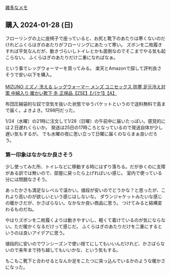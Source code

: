 [雑多なメモ](%E9%9B%91%E5%A4%9A%E3%81%AA%E3%83%A1%E3%83%A2)

## 購入 2024-01-28 (日)

フローリングの上に座椅子で座っていると、お尻と靴下のあたりは寒くないのだけれどふくらはぎのあたりがフローリングにあたって寒い。
ズボンを二枚履きすれば平気なんだが、動きづらいしトイレとかも面倒なのでそこまでやる気も起こらない。
ふくらはぎのあたりだけ二重になればなぁ。

という事でレッグウォーマーを買ってみる。
楽天とAmazonで探して評判良さそうで安い以下を購入。

<a href="https://hb.afl.rakuten.co.jp/ichiba/38d8cce1.35eb0de8.38d8cce2.0f334cb6/?pc=https%3A%2F%2Fitem.rakuten.co.jp%2Fflagon%2Fz5e%2F&link_type=pict&ut=eyJwYWdlIjoiaXRlbSIsInR5cGUiOiJwaWN0Iiwic2l6ZSI6IjI0MHgyNDAiLCJuYW0iOjEsIm5hbXAiOiJyaWdodCIsImNvbSI6MSwiY29tcCI6ImRvd24iLCJwcmljZSI6MSwiYm9yIjoxLCJjb2wiOjEsImJidG4iOjEsInByb2QiOjAsImFtcCI6ZmFsc2V9" target="_blank" rel="nofollow sponsored noopener" style="word-wrap:break-word;"><img src="https://hbb.afl.rakuten.co.jp/hgb/38d8cce1.35eb0de8.38d8cce2.0f334cb6/?me_id=1239446&item_id=10003777&pc=https%3A%2F%2Fthumbnail.image.rakuten.co.jp%2F%400_mall%2Fflagon%2Fcabinet%2F20232_img%2Fz5ex1.jpg%3F_ex%3D240x240&s=240x240&t=pict" border="0" style="margin:2px" alt="" title=""><br>
MIZUNO ミズノ 洗える レッグウォーマー メンズ ユニセックス 防寒 足元冷え対策 中綿入り 暖かい靴下 冬 正規品【Z5E】【パケ1】【A】
</a><br>

布団圧縮袋的な奴で空気を抜いた状態でゆうパケットというので送料無料で島まで届く。よきよき。1298円だった。

1/24（水曜）の21時に注文して1/28（日曜）の午前中に届いたっぽい。感覚的には２日遅れくらいか。
発送は25日の17時ころとなっているので発送自体が少し遅い気もするが。
でも水曜の夜に思い立って日曜に届くのならまぁ良いだろう。

### 第一印象はなかなか良さそう

少し使ってみた所、トイレなどに移動する時にはずり落ちる。だが歩くのに支障がある訳では無いので、部屋に戻ったら上げればいい感じ。
室内で使っている分には問題なさそう。

あったかさも満足なレベルで温かい。値段が安いのでどうかな？と思ったが、これより高いのが欲しいという感じはしないな。
ダウンジャケットみたいな感じの暖かさだが、かさばらない。なかなか良い商品に思う。
つけてみると結構変わるものだね。

やはりズボンを二枚履くよりは動きやすいし、軽くて着けているのが気にならない。ただ暖かくなるだけって感じだ。
ふくらはぎのあたりだけを二重にするというのは良いアイデアに思う。

値段的に安いのでワンシーズンで使い捨てにしてもいいんだけれど、かさばらないので来年まで持ち越してもいいかな、という気もする。

もこもこ靴下と合わせるとなんか足をこたつに突っ込んでいるかのような暖かさになった。